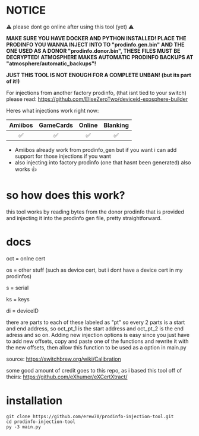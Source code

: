 # NOTICE

⚠️ please dont go online after using this tool (yet) ⚠️


**MAKE SURE YOU HAVE DOCKER AND PYTHON INSTALLED! PLACE THE PRODINFO YOU WANNA INJECT INTO TO "prodinfo.gen.bin" AND THE ONE USED AS A DONOR "prodinfo.donor.bin", THESE FILES MUST BE DECRYPTED! ATMOSPHERE MAKES AUTOMATIC PRODINFO BACKUPS AT "atmosphere/automatic_backups"!**

**JUST THIS TOOL IS NOT ENOUGH FOR A COMPLETE UNBAN! (but its part of it!)**

For injections from another factory prodinfo, (that isnt tied to your switch) please read: https://github.com/EliseZeroTwo/deviceid-exosphere-builder

Heres what injections work right now:

| Amiibos | GameCards | Online | Blanking |
|:-------:|:---------:|:------:|:------:|
|✅|✅|✅ |✅|

* Amiibos already work from prodinfo_gen but if you want i can add support for those injections if you want
* also injecting into factory prodinfo (one that hasnt been generated) also works 👍




# so how does this work?
this tool works by reading bytes from the donor prodinfo that is provided and injecting it into the prodinfo gen file, pretty straightforward.

# docs
oct = onlne cert 

os = other stuff (such as device cert, but i dont have a device cert in my prodinfos)

s = serial

ks = keys

di = deviceID



there are parts to each of these labeled as "pt" so every 2 parts is a start and end address, so oct_pt_1 is the start address and oct_pt_2 is the end adress and so on. Adding new injection options is easy since you just have to add new offsets, copy and paste one of the functions and rewrite it with the new offsets, then allow this function to be used as a option in main.py

source: https://switchbrew.org/wiki/Calibration

some good amount of credit goes to this repo, as i based this tool off of theirs: https://github.com/eXhumer/eXCertXtract/

# installation
```
git clone https://github.com/erew70/prodinfo-injection-tool.git
cd prodinfo-injection-tool
py -3 main.py

